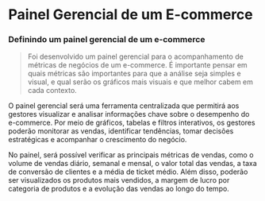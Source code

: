 # Painel Gerencial de um E-commerce
### Definindo um painel gerencial de um e-commerce

> Foi desenvolvido um painel gerencial para o acompanhamento de métricas de negócios de um e-commerce. É importante pensar em quais métricas são importantes para que a análise seja simples e visual, e qual serão os gráficos mais visuais e que melhor cabem em cada contexto.
> 
O painel gerencial será uma ferramenta centralizada que permitirá aos gestores visualizar e analisar informações chave sobre o desempenho do e-commerce. Por meio de gráficos, tabelas e filtros interativos, os gestores poderão monitorar as vendas, identificar tendências, tomar decisões estratégicas e acompanhar o crescimento do negócio.

No painel, será possível verificar as principais métricas de vendas, como o volume de vendas diário, semanal e mensal, o valor total das vendas, a taxa de conversão de clientes e a média de ticket médio. Além disso, poderão ser visualizados os produtos mais vendidos, a margem de lucro por categoria de produtos e a evolução das vendas ao longo do tempo.
 
